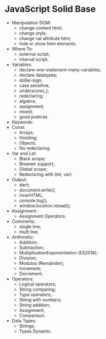 # JavaScript Solid Base

- Manipulation DOM:
  - change content html;
  - change style;
  - change val attribute html;
  - hide or show html elements.
- Where To:
  - external script;
  - internal script.
- Variables:
  - declare-one-statement-many-variables;
  - declare datatypes;
  - dollar-sign;
  - case sensitive;
  - underscore(_);
  - redeclaring;
  - algebra;
  - assignment;
  - mixed;
  - good pratices.
- Keywords:
- Const:
  - Arrays;
  - Hoisting;
  - Objects;
  - No redeclaring.
- Var and Let:
  - Black scope;
  - Browser support;
  - Global scope;
  - Redeclaring with (let, var).
- Output:
  - alert;
  - document.write();
  - innerHTML;
  - console.log();
  - window.location.reload();
- Assignment:
  - Assignment Operators.
- Comments:
  - single line;
  - multi line.
- Arithmetic:
  - Addition;
  - Subtraction;
  - MultiplicationExponentiation (ES2016);
  - Division;
  - Modulus (Remainder);
  - Increment;
  - Decrement.
- Operators:
  - Logical operators;
  - String comparing;
  - Type operators;
  - String with numbers;
  - String addition;
  - Assignment;
  - Comparison.
- Data Types:
  - Strings;
  - Types Dynamic.
